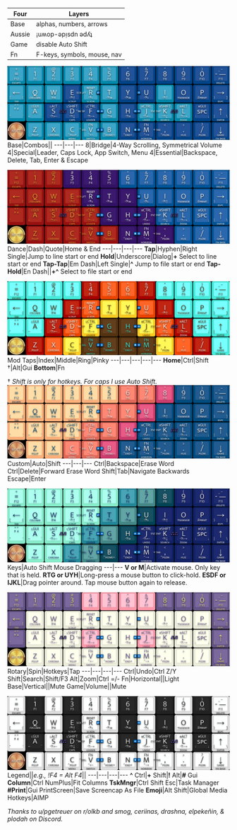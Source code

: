 Four|Layers
---|---
Base|alphas, numbers, arrows
Aussie|¡uʍop-ǝpᴉsdn ǝdʎʇ
Game|disable Auto Shift
Fn|F-keys, symbols, mouse, nav

![MT3 Dansher.png](https://github.com/WandersFar/Planck/blob/main/KLE/MT3%20Dansher.png)
Base|Combos||
---|---|---
8|Bridge|4-Way Scrolling, Symmetrical Volume
4|Special|Leader, Caps Lock, App Switch, Menu
4|Essential|Backspace, Delete, Tab, Enter & Escape

![MT3 Marvel.png](https://github.com/WandersFar/Planck/blob/main/KLE/MT3%20Marvel.png)
Dance|Dash|Quote|Home & End
---|---|---|---
**Tap**|Hyphen|Right Single|Jump to line start or end
**Hold**|Underscore|Dialog|**+** Select to line start or end
**Tap-Tap**|Em Dash|Left Single|**^** Jump to file start or end
**Tap-Hold**|En Dash||**+^** Select to file start or end

![SA 1976.png](https://github.com/WandersFar/Planck/blob/main/KLE/SA%201976.png)
Mod Taps|Index|Middle|Ring|Pinky
---|---|---|---|---
**Home**|Ctrl|Shift †|Alt|Gui
**Bottom**|Fn

† *Shift is only for hotkeys. For caps I use Auto Shift.*
![SA Vilebloom.png](https://github.com/WandersFar/Planck/blob/main/KLE/SA%20Vilebloom.png)
Custom|Auto|Shift
---|---|---
Ctrl|Backspace|Erase Word
Ctrl|Delete|Forward Erase Word
Shift|Tab|Navigate Backwards
Escape|Enter

![SA Dreameater.png](https://github.com/WandersFar/Planck/blob/main/KLE/SA%20Dreameater.png)
Keys|Auto Shift Mouse Dragging
---|---
**V or M**|Activate mouse. Only key that is held.
**RTG or UYH**|Long-press a mouse button to click-hold.
**ESDF or IJKL**|Drag pointer around. Tap mouse button again to release.

![DSA Astrolokeys.png](https://github.com/WandersFar/Planck/blob/main/KLE/DSA%20Astrolokeys.png)
Rotary|Spin|Hotkeys|Tap
---|---|---|---
Ctrl|Undo|Ctrl Z/Y
Shift|Search|Shift/F3
Alt|Zoom|Ctrl =/-
Fn|Horizontal||Light
Base|Vertical||Mute
Game|Volume||Mute

![MT3 Piano.png](https://github.com/WandersFar/Planck/blob/main/KLE/MT3%20Piano.png)
Legend||*e.g., !F4 = Alt F4*||
---|---|---|---
**^** Ctrl|**+** Shift|**!** Alt|**\#** Gui
**Column**|Ctrl NumPlus|Fit Columns
**TskMngr**|Ctrl Shift Esc|Task Manager
**\#Print**|Gui PrintScreen|Save Screencap As File
**Emoji**|Alt Shift|Global Media Hotkeys|AIMP

*Thanks to u/pgetreuer on r/olkb and smog, ceriinas, drashna, elpekeñin, & plodah on Discord.*
